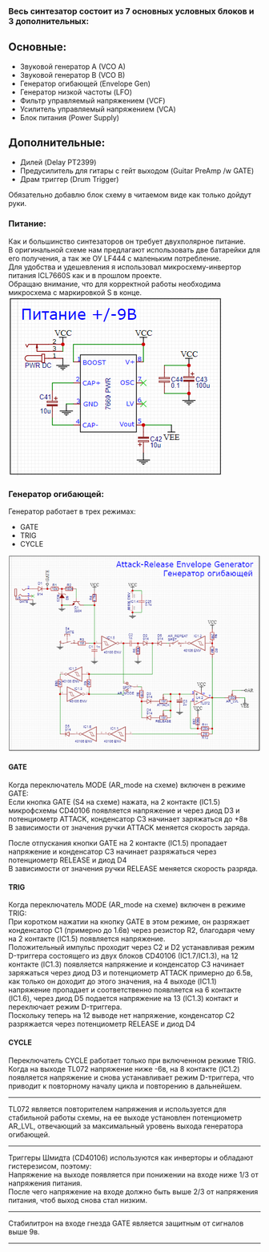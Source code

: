 ### Весь синтезатор состоит из 7 основных условных блоков и 3 дополнительных:

## Основные:
* Звуковой генератор A (VCO A)
* Звуковой генератор B (VCO B)
* Генератор огибающей (Envelope Gen)
* Генератор низкой частоты (LFO)
* Фильтр управляемый напряжением (VCF)
* Усилитель управляемый напряжением (VCA)
* Блок питания (Power Supply)

## Дополнительные:
* Дилей (Delay PT2399)
* Предусилитель для гитары с гейт выходом (Guitar PreAmp /w GATE)
* Драм триггер (Drum Trigger)

Обязательно добавлю блок схему в читаемом виде как только дойдут руки.


### Питание:
Как и большинство синтезаторов он требует двухполярное питание.<br>
В оригинальной схеме нам предлагают использовать две батарейки для его получения, а так же ОУ LF444 с маленьким потребление.<br>
Для удобства и удешевления я использовал микросхему-инвертор питания ICL7660S как и в прошлом проекте.<br>
Обращаю внимание, что для корректной работы необходима микросхема с маркировкой S в конце.
![Power](../Schematic/Power%20Supply.png)

### Генератор огибающей:
Генератор работает в трех режимах:
* GATE
* TRIG
* CYCLE


![Envelope](../Schematic/Envelope%20Gen.png)

#### GATE
Когда переключатель MODE (AR_mode на схеме) включен в режиме GATE:<br>
Если кнопка GATE (S4 на схеме) нажата, на 2 контакте (IC1.5) микрофсхемы CD40106 появляется напряжение и через диод D3 и потенциометр ATTACK,  конденсатор C3 начинает заряжаться до +8в<br>
В зависимости от значения ручки ATTACK меняется скорость заряда. <p>
После отпускания кнопки GATE на 2 контакте (IC1.5) пропадает напряжение и конденсатор C3 начинает разряжаться через потенциометр RELEASE и диод D4 <br>
В зависимости от значения ручки RELEASE меняется скорость разряда.<p>

#### TRIG
Когда переключатель MODE (AR_mode на схеме) включен в режиме TRIG:<br>
При коротком нажатии на кнопку GATE в этом режиме, он разряжает конденсатор C1 (примерно до 1.6в) через резистор R2, благодаря чему на 2 контакте (IC1.5) появляется напряжение.<br>
Положительный импульс проходит через C2 и D2 устанавливая режим D-триггера состоящего из двух блоков CD40106 (IC1.7/IC1.3), на 12 контакте (IC1.3) появляется напряжение и конденсатор C3 начинает заряжаться через диод D3 и потенциометр ATTACK примерно до 6.5в, как только он доходит до этого значения, на 4 выходе (IC1.1) напряжение пропадает и соответственно появляется на 6 контакте (IC1.6), через диод D5 подается напряжение на 13 (IC1.3) контакт и переключает режим D-триггера.<br>
Поскольку теперь на 12 выводе нет напряжение, конденсатор C2 разряжается через потенциометр RELEASE и диод D4<p>

#### CYCLE
Переключатель CYCLE работает только при включенном режиме TRIG.<br>
Когда на выходе TL072 напряжение ниже -6в, на 8 контакте  (IC1.2) появляется напряжение и снова устанавливает режим D-триггера, что приводит к повторному началу цикла и повторению в дальнейшем.<br>

***
TL072 является повторителем напряжения и используется для стабильной работы схемы, на ее выходе установлен потенциометр AR_LVL, отвечающий за максимальный уровень выхода генератора огибающей.<br>
***
Триггеры Шмидта (CD40106) используются как инверторы и обладают гистерезисом, поэтому:<br>
Напряжение на выходе появляется при понижении на входе ниже 1/3 от напряжения питания.<br>
После чего напряжение на входе должно быть выше 2/3 от напряжения питания, чтоб выход снова стал низким.<br>
***
Стабилитрон на входе гнезда GATE является защитным от сигналов выше 9в.<br>
***


